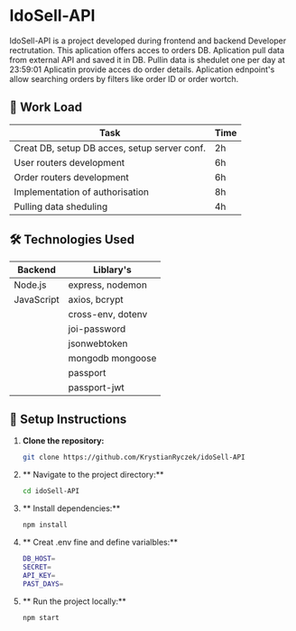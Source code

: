 # IdoSell-API

IdoSell-API is a project developed during frontend and backend Developer rectrutation. 
This aplication offers acces to orders DB.
Aplication pull data from external API and saved it in DB.
Pullin data is shedulet one per day at 23:59:01
Aplicatin provide acces do order details. Aplication ednpoint's allow searching orders by filters like order ID or order wortch.




## 🌟 Work Load
| Task                                                |Time|
|-----------------------------------------------------|----|
| Creat DB, setup DB acces, setup server conf.        | 2h |
| User routers development                            | 6h |
| Order routers development                           | 6h |
| Implementation of authorisation                     | 8h |
| Pulling data sheduling                              | 4h |

## 🛠️ Technologies Used

| Backend       | Liblary's         |
|---------------|-------------------|
| Node.js       | express, nodemon  |
| JavaScript    | axios, bcrypt     |
|               | cross-env, dotenv |
|               | joi-password      |
|               | jsonwebtoken      |
|               | mongodb mongoose  |
|               | passport          |
|               | passport-jwt      |

## 🚀 Setup Instructions

1. **Clone the repository:**
   ```bash
   git clone https://github.com/KrystianRyczek/idoSell-API
2. ** Navigate to the project directory:**
   ```bash
   cd idoSell-API
3. ** Install dependencies:**
   ```bash
   npm install
4. ** Creat .env fine and define varialbles:**
   ```bash
   DB_HOST=
   SECRET=
   API_KEY=
   PAST_DAYS=
5. ** Run the project locally:**
   ```bash
   npm start